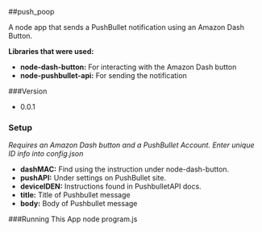 ##push_poop  

A node app that sends a PushBullet notification using an Amazon Dash Button.

**Libraries that were used:**

* **node-dash-button:** For interacting with the Amazon Dash button
* **node-pushbullet-api:** For sending the notification

###Version
* 0.0.1

### Setup
*Requires an Amazon Dash button and a PushBullet Account.
Enter unique ID info into config.json*

* **dashMAC:** Find using the instruction under node-dash-button.
* **pushAPI:**    Under settings on PushBullet site.
* **deviceIDEN:** Instructions found in PushbulletAPI docs.
* **title:** Title of Pushbullet message
* **body:**       Body of Pushbullet message

###Running This App
    node program.js
